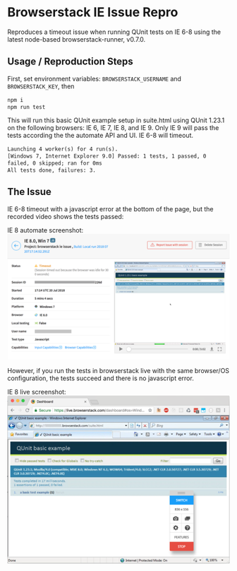 # Browserstack IE Issue Repro
Reproduces a timeout issue when running QUnit tests on IE 6-8 using the latest node-based browserstack-runner, v0.7.0.

## Usage / Reproduction Steps
First, set environment variables: `BROWSERSTACK_USERNAME` and `BROWSERSTACK_KEY`, then

```
npm i
npm run test
```

This will run this basic QUnit example setup in suite.html using QUnit 1.23.1 on the following browsers: IE 6, IE 7, IE 8, and IE 9.
Only IE 9 will pass the tests according the the automate API and UI. IE 6-8 will timeout.

```
Launching 4 worker(s) for 4 run(s).
[Windows 7, Internet Explorer 9.0] Passed: 1 tests, 1 passed, 0 failed, 0 skipped; ran for 0ms
All tests done, failures: 3.
```

## The Issue

IE 6-8 timeout with a javascript error at the bottom of the page, but the recorded video shows the tests passed:

IE 8 automate screenshot:
![automate screenshot](screenshots/automate-screenshot.png)

However, if you run the tests in browserstack live with the same browser/OS configuration, the tests succeed and there is no javascript error.

IE 8 live screenshot:
![live screenshot](screenshots/live-screenshot.png)
